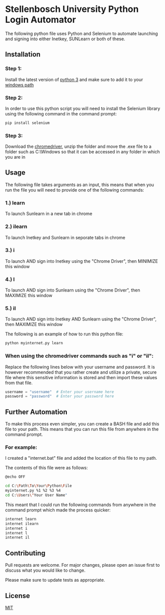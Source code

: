 # Stellenbosch University Python Login Automator

The following python file uses Python and Selenium to automate launching and signing into either Inetkey, SUNLearn or both of these. 

## Installation

### Step 1:

Install the latest version of [python 3](https://www.python.org/downloads/) and make sure to add it to your [windows path](https://geek-university.com/python/add-python-to-the-windows-path/)

### Step 2:

In order to use this python script you will need to install the Selenium library using the following command in the command prompt:

```bash
pip install selenium
```

### Step 3:

Download the [chromedriver](http://chromedriver.chromium.org/), unzip the folder and move the .exe file to a folder such as C:\Windows so that it can be accessed in any folder in which you are in


## Usage

The following file takes arguments as an input, this means that when you run the file you will need to provide one of the following commands:

### 1.) learn 
To launch Sunlearn in a new tab in chrome

### 2.) ilearn      
To launch Inetkey and Sunlearn in seporate tabs in chrome

### 3.) i           
To launch AND sign into Inetkey using the "Chrome Driver", then MINIMIZE this window

### 4.) l           
To launch AND sign into Sunlearn using the "Chrome Driver", then MAXIMIZE this window

### 5.) il          
To launch AND sign into Inetkey AND Sunlearn using the "Chrome Driver", then MAXIMIZE this window

The following is an example of how to run this python file:

```bash
python myinternet.py learn
```

### When using the chromedriver commands such as "i" or "il":

Replace the following lines below with your username and password. It is however recommended that you rather create and utilize a private, secure file where this sensitive information is stored and then import these values from that file. 

```python
username = "username"  # Enter your username here
password = "password"  # Enter your password here
```

## Further Automation

To make this process even simpler, you can create a BASH file and add this file to your path. This means that you can run this file from anywhere in the command prompt.

### For example:

I created a "internet.bat" file and added the location of this file to my path.

The contents of this file were as follows:

```bash
@echo OFF

cd C:\Path\To\Your\Python\File
myinternet.py %1 %2 %3 %4
cd C:\Users\"Your User Name"
```

This meant that I could run the following commands from anywhere in the command prompt which made the process quicker:

```bash
internet learn
internet ilearn
internet i
internet l
internet il
```

## Contributing
Pull requests are welcome. For major changes, please open an issue first to discuss what you would like to change.

Please make sure to update tests as appropriate.

## License
[MIT](https://choosealicense.com/licenses/mit/)